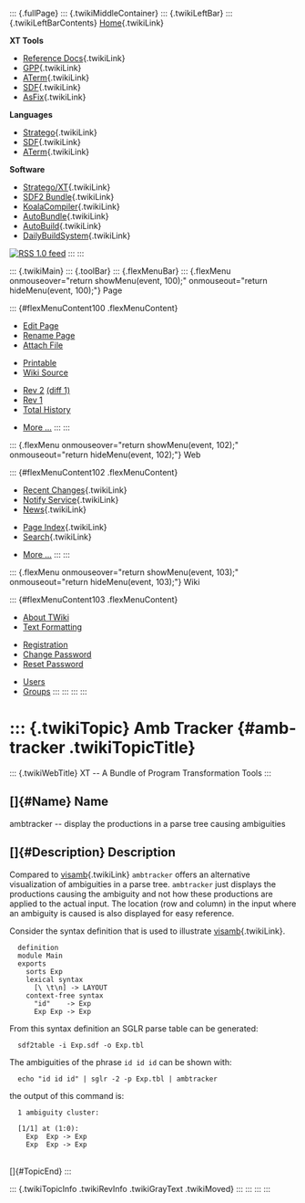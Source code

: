 ::: {.fullPage}
::: {.twikiMiddleContainer}
::: {.twikiLeftBar}
::: {.twikiLeftBarContents}
[Home](WebHome){.twikiLink}

**XT Tools**

-   [Reference Docs](ToolReference){.twikiLink}
-   [GPP](GenericPrettyPrinter){.twikiLink}
-   [ATerm](ATermTools){.twikiLink}
-   [SDF](SdfTools){.twikiLink}
-   [AsFix](AsFixTools){.twikiLink}

**Languages**

-   [Stratego](../Stratego/WebHome){.twikiLink}
-   [SDF](../Sdf/WebHome){.twikiLink}
-   [ATerm](ATermFormat){.twikiLink}

**Software**

-   [Stratego/XT](../Stratego/StrategoDownload){.twikiLink}
-   [SDF2 Bundle](../Sdf/SdfBundle){.twikiLink}
-   [KoalaCompiler](KoalaCompiler){.twikiLink}
-   [AutoBundle](AutoBundle){.twikiLink}
-   [AutoBuild](AutoBuild){.twikiLink}
-   [DailyBuildSystem](DailyBuildSystem){.twikiLink}

[![](http://www.program-transformation.org/twiki/pub/rss.gif "RSS 1.0 feed")](http://www.program-transformation.org/twiki/bin/view/Tools/WebRss?skin=rss)
:::
:::

::: {.twikiMain}
::: {.toolBar}
::: {.flexMenuBar}
::: {.flexMenu onmouseover="return showMenu(event, 100);" onmouseout="return hideMenu(event, 100);"}
Page

::: {#flexMenuContent100 .flexMenuContent}
-   [Edit
    Page](http://www.program-transformation.org/edit/Tools/AmbTracker?t=1536826730)
-   [Rename
    Page](http://www.program-transformation.org/rename/Tools/AmbTracker)
-   [Attach
    File](http://www.program-transformation.org/attach/Tools/AmbTracker)

<!-- -->

-   [Printable](http://www.program-transformation.org/view/Tools/AmbTracker?skin=print.pattern)
-   [Wiki
    Source](http://www.program-transformation.org/view/Tools/AmbTracker?skin=text&raw=on&contenttype=text/plain)

<!-- -->

-   [Rev
    2](http://www.program-transformation.org/view/Tools/AmbTracker?rev=1.2)
    [(diff 1)](http://www.program-transformation.org/rdiff/Tools/AmbTracker?rev1=1.2&rev2=1.1)
-   [Rev
    1](http://www.program-transformation.org/view/Tools/AmbTracker?rev=1.1)
-   [Total
    History](http://www.program-transformation.org/rdiff/Tools/AmbTracker)

<!-- -->

-   [More
    \...](http://www.program-transformation.org/oops/Tools/AmbTracker?template=oopsmore&param1=1.2&param2=1.2)
:::
:::

::: {.flexMenu onmouseover="return showMenu(event, 102);" onmouseout="return hideMenu(event, 102);"}
Web

::: {#flexMenuContent102 .flexMenuContent}
-   [Recent Changes](WebChanges){.twikiLink}
-   [Notify Service](WebNotify){.twikiLink}
-   [News](WebNews){.twikiLink}

<!-- -->

-   [Page Index](WebIndex){.twikiLink}
-   [Search](WebSearch){.twikiLink}

<!-- -->

-   [More
    \...](http://www.program-transformation.org/oops/Tools/AmbTracker?template=oopsmore&param1=1.2&param2=1.2)
:::
:::

::: {.flexMenu onmouseover="return showMenu(event, 103);" onmouseout="return hideMenu(event, 103);"}
Wiki

::: {#flexMenuContent103 .flexMenuContent}
-   [About
    TWiki](http://www.program-transformation.org/view/TWiki/WebHome)
-   [Text
    Formatting](http://www.program-transformation.org/view/TWiki/TextFormattingRules)

<!-- -->

-   [Registration](http://www.program-transformation.org/view/TWiki/TWikiRegistration)
-   [Change
    Password](http://www.program-transformation.org/view/TWiki/ChangePassword)
-   [Reset
    Password](http://www.program-transformation.org/view/TWiki/ResetPassword)

<!-- -->

-   [Users](http://www.program-transformation.org/view/Main/TWikiUsers)
-   [Groups](http://www.program-transformation.org/view/Main/TWikiGroups)
:::
:::
:::
:::

::: {.twikiTopic}
Amb Tracker {#amb-tracker .twikiTopicTitle}
===========

::: {.twikiWebTitle}
XT \-- A Bundle of Program Transformation Tools
:::

[]{#Name} Name
--------------

ambtracker \-- display the productions in a parse tree causing
ambiguities

[]{#Description} Description
----------------------------

Compared to [visamb](VisualizeAmbiguities){.twikiLink} `ambtracker`
offers an alternative visualization of ambiguities in a parse tree.
`ambtracker` just displays the productions causing the ambiguity and not
how these productions are applied to the actual input. The location (row
and column) in the input where an ambiguity is caused is also displayed
for easy reference.

Consider the syntax definition that is used to illustrate
[visamb](VisualizeAmbiguities){.twikiLink}.

      definition
      module Main
      exports
        sorts Exp
        lexical syntax
          [\ \t\n] -> LAYOUT
        context-free syntax
          "id"    -> Exp
          Exp Exp -> Exp

From this syntax definition an SGLR parse table can be generated:

      sdf2table -i Exp.sdf -o Exp.tbl

The ambiguities of the phrase `id id id` can be shown with:

      echo "id id id" | sglr -2 -p Exp.tbl | ambtracker

the output of this command is:

      1 ambiguity cluster:

      [1/1] at (1:0):
        Exp  Exp -> Exp
        Exp  Exp -> Exp

\
[]{#TopicEnd}
:::

::: {.twikiTopicInfo .twikiRevInfo .twikiGrayText .twikiMoved}
:::
:::
:::
:::

